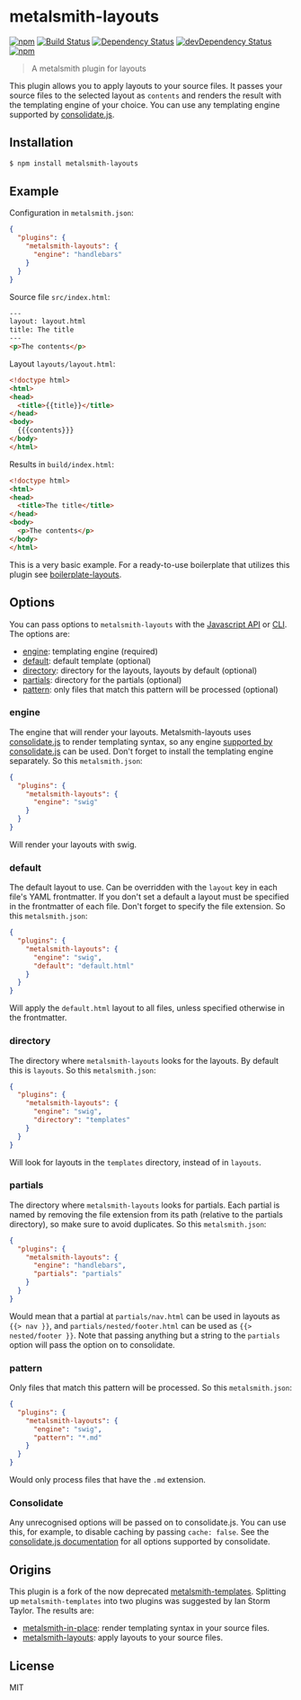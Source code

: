 # metalsmith-layouts

[![npm](https://img.shields.io/npm/v/metalsmith-layouts.svg)](https://www.npmjs.com/package/metalsmith-layouts) [![Build Status](https://travis-ci.org/superwolff/metalsmith-layouts.svg)](https://travis-ci.org/superwolff/metalsmith-layouts) [![Dependency Status](https://david-dm.org/superwolff/metalsmith-layouts.svg)](https://david-dm.org/superwolff/metalsmith-layouts) [![devDependency Status](https://david-dm.org/superwolff/metalsmith-layouts/dev-status.svg)](https://david-dm.org/superwolff/metalsmith-layouts#info=devDependencies) [![npm](https://img.shields.io/npm/dm/metalsmith-layouts.svg)](https://www.npmjs.com/package/metalsmith-layouts)

> A metalsmith plugin for layouts

This plugin allows you to apply layouts to your source files. It passes your source files to the selected layout as `contents` and renders the result with the templating engine of your choice. You can use any templating engine supported by [consolidate.js](https://github.com/tj/consolidate.js#supported-template-engines).

## Installation

```bash
$ npm install metalsmith-layouts
```

## Example

Configuration in `metalsmith.json`:

```json
{
  "plugins": {
    "metalsmith-layouts": {
      "engine": "handlebars"
    }
  }
}
```

Source file `src/index.html`:

```html
---
layout: layout.html
title: The title
---
<p>The contents</p>
```

Layout `layouts/layout.html`:

```html
<!doctype html>
<html>
<head>
  <title>{{title}}</title>
</head>
<body>
  {{{contents}}}
</body>
</html>
```

Results in `build/index.html`:

```html
<!doctype html>
<html>
<head>
  <title>The title</title>
</head>
<body>
  <p>The contents</p>
</body>
</html>
```

This is a very basic example. For a ready-to-use boilerplate that utilizes this plugin see [boilerplate-layouts](https://github.com/superwolff/boilerplate-layouts).

## Options

You can pass options to `metalsmith-layouts` with the [Javascript API](https://github.com/segmentio/metalsmith#api) or [CLI](https://github.com/segmentio/metalsmith#cli). The options are:

* [engine](#engine): templating engine (required)
* [default](#default): default template (optional)
* [directory](#directory): directory for the layouts, layouts by default (optional)
* [partials](#partials): directory for the partials (optional)
* [pattern](#pattern): only files that match this pattern will be processed (optional)

### engine

The engine that will render your layouts. Metalsmith-layouts uses [consolidate.js](https://github.com/tj/consolidate.js) to render templating syntax, so any engine [supported by consolidate.js](https://github.com/tj/consolidate.js#supported-template-engines) can be used. Don't forget to install the templating engine separately. So this `metalsmith.json`:

```json
{
  "plugins": {
    "metalsmith-layouts": {
      "engine": "swig"
    }
  }
}
```

Will render your layouts with swig.

### default

The default layout to use. Can be overridden with the `layout` key in each file's YAML frontmatter. If you don't set a default a layout must be specified in the frontmatter of each file. Don't forget to specify the file extension. So this `metalsmith.json`:

```json
{
  "plugins": {
    "metalsmith-layouts": {
      "engine": "swig",
      "default": "default.html"
    }
  }
}
```

Will apply the `default.html` layout to all files, unless specified otherwise in the frontmatter.

### directory

The directory where `metalsmith-layouts` looks for the layouts. By default this is `layouts`. So this `metalsmith.json`:

```json
{
  "plugins": {
    "metalsmith-layouts": {
      "engine": "swig",
      "directory": "templates"
    }
  }
}
```

Will look for layouts in the `templates` directory, instead of in `layouts`.

### partials

The directory where `metalsmith-layouts` looks for partials. Each partial is named by removing the file extension from its path (relative to the partials directory), so make sure to avoid duplicates. So this `metalsmith.json`:

```json
{
  "plugins": {
    "metalsmith-layouts": {
      "engine": "handlebars",
      "partials": "partials"
    }
  }
}
```

Would mean that a partial at `partials/nav.html` can be used in layouts as `{{> nav }}`, and `partials/nested/footer.html` can be used as `{{> nested/footer }}`. Note that passing anything but a string to the `partials` option will pass the option on to consolidate.

### pattern

Only files that match this pattern will be processed. So this `metalsmith.json`:

```json
{
  "plugins": {
    "metalsmith-layouts": {
      "engine": "swig",
      "pattern": "*.md"
    }
  }
}
```

Would only process files that have the `.md` extension.

### Consolidate

Any unrecognised options will be passed on to consolidate.js. You can use this, for example, to disable caching by passing `cache: false`. See the [consolidate.js documentation](https://github.com/tj/consolidate.js) for all options supported by consolidate.

## Origins

This plugin is a fork of the now deprecated [metalsmith-templates](https://github.com/segmentio/metalsmith-templates). Splitting up `metalsmith-templates` into two plugins was suggested by Ian Storm Taylor. The results are:

* [metalsmith-in-place](https://github.com/superwolff/metalsmith-in-place): render templating syntax in your source files.
* [metalsmith-layouts](https://github.com/superwolff/metalsmith-layouts): apply layouts to your source files.

## License

MIT
